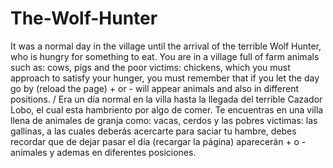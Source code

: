 # The-Wolf-Hunter
It was a normal day in the village until the arrival of the terrible Wolf Hunter, who is hungry for something to eat. You are in a village full of farm animals such as: cows, pigs and the poor victims: chickens, which you must approach to satisfy your hunger, you must remember that if you let the day go by (reload the page) + or - will appear animals and also in different positions. / Era un día normal en la villa hasta la llegada del terrible Cazador Lobo, el cual esta hambriento por algo de comer. Te encuentras en una villa llena de animales de granja como: vacas, cerdos y las pobres victimas: las gallinas, a las cuales deberás acercarte para saciar tu hambre, debes recordar que de dejar pasar el día (recargar la página) aparecerán + o - animales y ademas en diferentes posiciones.
